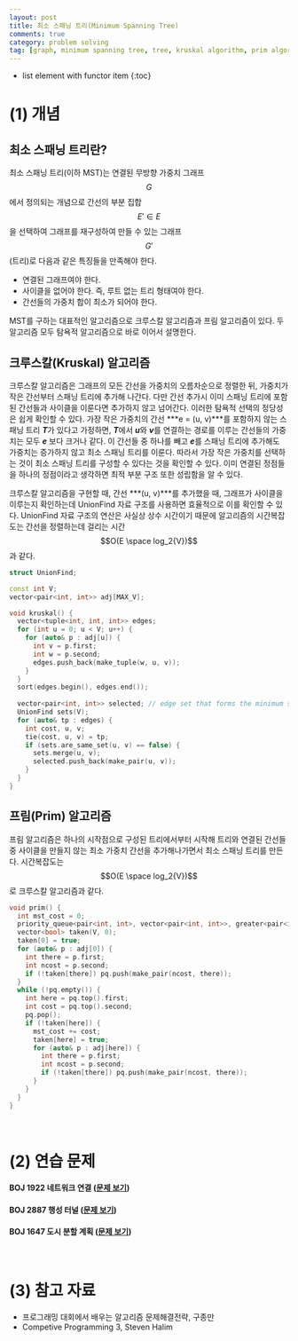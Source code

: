 ```yaml
---
layout: post
title: 최소 스패닝 트리(Minimum Spanning Tree)
comments: true
category: problem solving
tag: [graph, minimum spanning tree, tree, kruskal algorithm, prim algorithm, disjoint set]
---
```

* list element with functor item
{:toc}

# (1) 개념

## 최소 스패닝 트리란?

최소 스패닝 트리(이하 MST)는 연결된 무방향 가중치 그래프 $$G$$에서 정의되는 개념으로 간선의 부분 집합 $$E' \in E$$을 선택하여 그래프를 재구성하여 만들 수 있는 그래프 $$G' $$(트리)로 다음과 같은 특징들을 만족해야 한다.

- 연결된 그래프여야 한다.
- 사이클을 없어야 한다. 즉, 루트 없는 트리 형태여야 한다.
- 간선들의 가중치 합이 최소가 되어야 한다.



MST를 구하는 대표적인 알고리즘으로 크루스칼 알고리즘과 프림 알고리즘이 있다. 두 알고리즘 모두 탐욕적 알고리즘으로 바로 이어서 설명한다.

## 크루스칼(Kruskal) 알고리즘

크루스칼 알고리즘은 그래프의 모든 간선을 가중치의 오름차순으로 정렬한 뒤, 가중치가 작은 간선부터 스패닝 트리에 추가해 나간다. 다만 간선 추가시 이미 스패닝 트리에 포함된 간선들과 사이클을 이룬다면 추가하지 않고 넘어간다. 이러한 탐욕적 선택의 정당성은 쉽게 확인할 수 있다. 가장 작은 가중치의 간선 ***e = (u, v)***를 포함하지 않는 스패닝 트리 ***T***가 있다고 가정하면, ***T***에서 ***u***와 ***v***를 연결하는 경로를 이루는 간선들의 가중치는 모두 ***e*** 보다 크거나 같다. 이 간선들 중 하나를 빼고 ***e***를 스패닝 트리에 추가해도 가중치는 증가하지 않고 최소 스패닝 트리를 이룬다. 따라서 가장 작은 가중치를 선택하는 것이 최소 스패닝 트리를 구성할 수 있다는 것을 확인할 수 있다. 이미 연결된 정점들을 하나의 정점이라고 생각하면 최적 부분 구조 또한 성립함을 알 수 있다. 

크루스칼 알고리즘을 구현할 때, 간선 ***(u, v)***를 추가했을 때, 그래프가 사이클을 이루는지 확인하는데 UnionFind 자료 구조를 사용하면 효율적으로 이를 확인할 수 있다. UnionFind 자료 구조의 연산은 사실상 상수 시간이기 때문에 알고리즘의 시간복잡도는 간선을 정렬하는데 걸리는 시간 $$O(E \space log_2{V})$$과 같다.

``` c++
struct UnionFind;

const int V;
vector<pair<int, int>> adj[MAX_V];

void kruskal() {
  vector<tuple<int, int, int>> edges;
  for (int u = 0; u < V; u++) {
    for (auto& p : adj[u]) {
      int v = p.first;
      int w = p.second;
      edges.push_back(make_tuple(w, u, v));
    }
  }
  sort(edges.begin(), edges.end());
  
  vector<pair<int, int>> selected; // edge set that forms the minimum spanning tree
  UnionFind sets(V);
  for (auto& tp : edges) {
    int cost, u, v;
    tie(cost, u, v) = tp;
    if (sets.are_same_set(u, v) == false) {
      sets.merge(u, v);
      selected.push_back(make_pair(u, v));
    }
  }
}
```



## 프림(Prim) 알고리즘

프림 알고리즘은 하나의 시작점으로 구성된 트리에서부터 시작해 트리와 연결된 간선들 중 사이클을 만들지 않는 최소 가중치 간선을 추가해나가면서 최소 스패닝 트리를 만든다. 시간복잡도는  $$O(E \space log_2{V})$$로 크루스칼 알고리즘과 같다.

``` c++
void prim() {
  int mst_cost = 0;
  priority_queue<pair<int, int>, vector<pair<int, int>>, greater<pair<int, int>>> pq;
  vector<bool> taken(V, 0);
  taken[0] = true;
  for (auto& p : adj[0]) {
    int there = p.first;
    int ncost = p.second;
    if (!taken[there]) pq.push(make_pair(ncost, there));
  }
  while (!pq.empty()) {
    int here = pq.top().first;
    int cost = pq.top().second;
    pq.pop();
    if (!taken[here]) {
      mst_cost += cost;
      taken[here] = true;
      for (auto& p : adj[here]) {
        int there = p.first;
        int ncost = p.second;
        if (!taken[there]) pq.push(make_pair(ncost, there));
      }
    }
  }
}
```



<br>

# (2) 연습 문제

#### BOJ 1922 네트워크 연결 ([문제 보기](https://www.acmicpc.net/problem/1922))

#### BOJ 2887 행성 터널 ([문제 보기](https://www.acmicpc.net/problem/2887))

#### BOJ 1647 도시 분할 계획 ([문제 보기](https://www.acmicpc.net/problem/1647))



<br>

# (3) 참고 자료

- 프로그래밍 대회에서 배우는 알고리즘 문제해결전략, 구종만
- Competive Programming 3, Steven Halim









